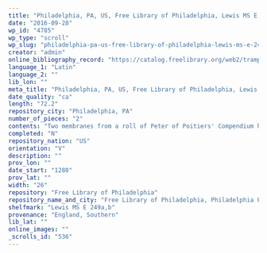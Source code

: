 ```yaml
---
title: "Philadelphia, PA, US, Free Library of Philadelphia, Lewis MS E 249a,b"
date: "2016-09-28"
wp_id: "4785"
wp_type: "scroll"
wp_slug: "philadelphia-pa-us-free-library-of-philadelphia-lewis-ms-e-249ab"
creator: "admin"
online_bibliography_record: "https://catalog.freelibrary.org/web2/tramp2.exe/form/A0ljgit7.004"
language_1: "Latin"
language_2: ""
lib_lon: ""
meta_title: "Philadelphia, PA, US, Free Library of Philadelphia, Lewis MS E 249a,b"
date_quality: "ca"
length: "72.2"
repository_city: "Philadelphia, PA"
number_of_pieces: "2"
contents: "Two membranes from a roll of Peter of Poitiers' Compendium historiae in genealogia Christi. Lewis E 249a displays the final segment from a longer biblical history tracing Christ's descent from Adam, with miniatures of Christ's birth, crucifixion, and resurrection. Lewis E 249b illustrates the devotional image of the Wheel of Sevens, including personification of the vices, with text explaining the diagram below. Two membranes appeared in the catalogue of Berlin dealer Paul Graupe in 1928, lot 7, pl. 5; one of the miniatures from these membranes is now at the Cleveland Museum of Art, 1954.388. Two additional membranes are in the collection of Dr. Elie Borowski, Toronto, and another belongs to the Huis Bergh Collection 's-Heerenberg, Netherlands, cat. 214. fr. 23."
completed: "N"
repository_nation: "US"
orientation: "V"
description: ""
prov_lon: ""
date_start: "1280"
prov_lat: ""
width: "26"
repository: "Free Library of Philadelphia"
repository_name_and_city: "Free Library of Philadelphia, Philadelphia PA US"
shelfmark: "Lewis MS E 249a,b"
provenance: "England, Southern"
lib_lat: ""
online_images: ""
_scrolls_id: "536"
---
```



